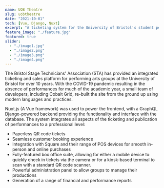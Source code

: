 ```yaml
---
name: UOB Theatre
slug: uobtheatre
date: "2021-10-01"
tech: [Vue, Django, Nuxt]
excerpt: "A ticketing system for the University of Bristol's student performing arts groups"
feature_image: "./feature.jpg"
featured: true
slider:
  - "./image1.jpg"
  - "./image2.png"
  - "./image3.png"
  - "./image4.png"
---
```

The Bristol Stage Technicians' Association (STA) has provided an integrated ticketing and sales platform for performing arts groups at the University of Bristol for over 10 years. With the COVID-19 pandemic resulting in the absence of performances for much of the academic year, a small team of developers, including Cobalt Grid, re-built the site from the ground up using modern languages and practices.

Nuxt.js (A Vue framework) was used to power the frontend, with a GraphQL Django-powered backend providing the functionality and interface with the database. The system integrates all aspects of the ticketing and publication of performances to a professional level:
- Paperless QR code tickets
- Seamless customer booking experience
- Integration with Square and their range of POS devices for smooth in-person and online purchases
- Fully-featured box office suite, allowing for either a mobile device to quickly check in tickets via the camera or for a kiosk-based terminal to scan with a standard QR code scanner.
- Powerful administration panel to allow groups to manage their productions
- Generation of a range of financial and performance reports
